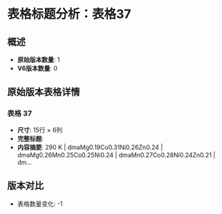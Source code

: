 # 表格标题分析：表格37

## 概述
- **原始版本数量**: 1
- **V6版本数量**: 0

## 原始版本表格详情

### 表格 37
- **尺寸**: 15行 × 6列
- **完整标题**: 
- **内容摘要**: 290 K | dmaMg0.19Co0.31Ni0.26Zn0.24 | dmaMg0.26Mn0.25Co0.25Ni0.24 | dmaMn0.27Co0.28Ni0.24Zn0.21 | dm...

## 版本对比

- 表格数量变化: -1